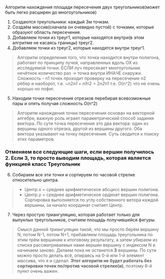 Алгоритм нахождения площади пересечения двух треугольников(может быть легко расширен до многоугольников)

1. Создаются треугольники: каждый 3м точкам.
2. Создаём массив(сначала он очевидно пустой) с точками, которые образуют область пересечения.
3. Добавляем точки из треуг1, которые находятся внутри(в этом алгритме не касаясь границы) треуг2.
4. Добавляем точки из треуг2, которые находятся внутри треуг1.

>Алгоритм определения того, что точка находится внутри полигона, работает по принципу лучей, направленных вдоль ОХ из исследуемой точки.
>ЕСЛИ луч пересекает многоугольник нечётное количество раз -> точка внутри ИНАЧЕ снаружи.
>Сложность - n1 точек проходит проверку на пересечение n2 рёбер и наоборот, т.е. ~n2*n1 + n1*n2 = 2*n2*n1 т.е. O(n^2) что не очень хорошо но пофиг.

5. Находим точки пересечения отрезков перебирая всевозможные пары и опять получая сложность O(n^2)

>Алгоритм нахождения точки пересечения основан на векторной алгебре, важную роль играет параметрический способ задания вектора.
>По сути точка пересечения это два вектора: один из вершины одного отрезка, другой из вершины другого. Оба вектора указывают на точку пересечения.
>Суть сводится к поиску этих параметров.

### __Отменяем__ все следующие шаги, если вершин получилось 2. Если 3, то просто выводим площадь, которая является функцией класс Треугольник

6. Собираем все эти точки и сортируем по часовой стрелке относительно центра.

> - Центр.х = среднее арифметическое абсцисс вершин полигона.
> - Центр.у = среднее арифметическое ординат вершин полигона.
>Сортировка выполняется по углу собственного ветора каждой вершины, за начало координат считает Центр.

7. Через простую триангуляцию, которая работает только для выпуклых треугольников, считаем площадь получившейся фигуры.

> Смысл данной триангуляции такой, что мы просто берём вершину N, потом N-1, потом N+1, прибавляем площадь треугольника по этим трём вершинам
> к итоговому результату, а затем убираем из списка рассматриваемых нами вершин вершину с индексом N и начинаем заново. Делаем пока не останется __3__ вершины. По сути можно просто
> делать всё, опираясь на 0-й или 1-й элемент массива, что я и сделал.
> __Этот алгоритм не будет работать без сортировки точек по/против часовой стрелке(и)__, поэтому 6-й пункт очень важен.
